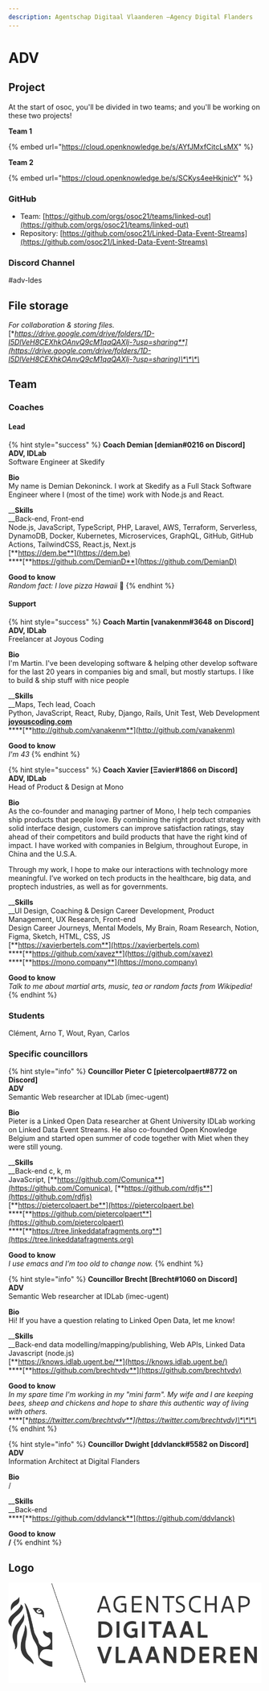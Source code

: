 ```yaml
---
description: Agentschap Digitaal Vlaanderen –Agency Digital Flanders
---
```


# ADV

## Project

At the start of osoc, you'll be divided in two teams; and you'll be working on these two projects!

**Team 1**

{% embed url="https://cloud.openknowledge.be/s/AYfJMxfCitcLsMX" %}

**Team 2**

{% embed url="https://cloud.openknowledge.be/s/SCKys4eeHkjnicY" %}

### GitHub

* Team: [https://github.com/orgs/osoc21/teams/linked-out](https://github.com/orgs/osoc21/teams/linked-out)
* Repository: [https://github.com/osoc21/Linked-Data-Event-Streams](https://github.com/osoc21/Linked-Data-Event-Streams)

### **Discord Channel**

\#adv-ldes

## File storage

_For collaboration & storing files._  
[**https://drive.google.com/drive/folders/1D-I5DlVeH8CEXhkOAnvQ9cM1qaQAXlj-?usp=sharing**](https://drive.google.com/drive/folders/1D-I5DlVeH8CEXhkOAnvQ9cM1qaQAXlj-?usp=sharing)\*\*\*\*

## Team

### Coaches

#### Lead

{% hint style="success" %}
**Coach Demian \[demian\#0216 on Discord\]  
ADV, IDLab**  
Software Engineer at Skedify  
  
**Bio**  
My name is Demian Dekoninck. I work at Skedify as a Full Stack Software Engineer where I \(most of the time\) work with Node.js and React.  
  
__**Skills**  
__Back-end, Front-end  
Node.js, JavaScript, TypeScript, PHP, Laravel, AWS, Terraform, Serverless, DynamoDB, Docker, Kubernetes, Microservices, GraphQL, GitHub, GitHub Actions, TailwindCSS, React.js, Next.js  
[**https://dem.be**](https://dem.be)  
****[**https://github.com/DemianD**](https://github.com/DemianD)  
  
**Good to know**  
_Random fact: I love pizza Hawaii_ 🍕
{% endhint %}

#### Support

{% hint style="success" %}
**Coach Martin \[vanakenm\#3648** **on Discord\]  
ADV, IDLab**  
Freelancer at Joyous Coding  
  
**Bio**  
I'm Martin. I've been developing software & helping other develop software for the last 20 years in companies big and small, but mostly startups. I like to build & ship stuff with nice people  
  
__**Skills**  
__Maps, Tech lead, Coach  
Python, JavaScript, React, Ruby, Django, Rails, Unit Test, Web Development  
[**joyouscoding.com**](http://joyouscoding.com)  
****[**http://github.com/vanakenm**](http://github.com/vanakenm)  
  
**Good to know**  
_I'm 43_
{% endhint %}

{% hint style="success" %}
**Coach Xavier \[Ξavier\#1866 on Discord\]  
ADV, IDLab**  
Head of Product & Design at Mono  
  
**Bio**  
As the co-founder and managing partner of Mono, I help tech companies ship products that people love. By combining the right product strategy with solid interface design, customers can improve satisfaction ratings, stay ahead of their competitors and build products that have the right kind of impact. I have worked with companies in Belgium, throughout Europe, in China and the U.S.A.

Through my work, I hope to make our interactions with technology more meaningful. I’ve worked on tech products in the healthcare, big data, and proptech industries, as well as for governments.  
  
__**Skills**  
__UI Design, Coaching & Design Career Development, Product Management, UX Research, Front-end  
Design Career Journeys, Mental Models, My Brain, Roam Research, Notion, Figma, Sketch, HTML, CSS, JS  
[**https://xavierbertels.com**](https://xavierbertels.com)  
****[**https://github.com/xavez**](https://github.com/xavez)  
****[**https://mono.company**](https://mono.company)  
  
**Good to know**  
_Talk to me about martial arts, music, tea or random facts from Wikipedia!_
{% endhint %}

### Students

Clément, Arno T, Wout, Ryan, Carlos

### Specific councillors

{% hint style="info" %}
**Councillor Pieter C \[pietercolpaert\#8772 on Discord\]  
ADV**  
Semantic Web researcher at IDLab \(imec-ugent\)  
  
**Bio**  
Pieter is a Linked Open Data researcher at Ghent University IDLab working on Linked Data Event Streams. He also co-founded Open Knowledge Belgium and started open summer of code together with Miet when they were still young.  
  
__**Skills**  
__Back-end c, k, m  
JavaScript, [**https://github.com/Comunica**](https://github.com/Comunica), [**https://github.com/rdfjs**](https://github.com/rdfjs)  
[**https://pietercolpaert.be**](https://pietercolpaert.be)  
****[**https://github.com/pietercolpaert**](https://github.com/pietercolpaert)  
****[**https://tree.linkeddatafragments.org**](https://tree.linkeddatafragments.org)  
  
**Good to know**  
_I use emacs and I’m too old to change now._
{% endhint %}

{% hint style="info" %}
**Councillor Brecht \[Brecht\#1060 on Discord\]  
ADV**  
Semantic Web researcher at IDLab \(imec-ugent\)  
  
**Bio**  
Hi! If you have a question relating to Linked Open Data, let me know!  
  
__**Skills**  
__Back-end data modelling/mapping/publishing, Web APIs, Linked Data  
Javascript \(node.js\)  
[**https://knows.idlab.ugent.be/**](https://knows.idlab.ugent.be/)  
****[**https://github.com/brechtvdv**](https://github.com/brechtvdv)  
  
**Good to know**  
_In my spare time I'm working in my "mini farm". My wife and I are keeping bees, sheep and chickens and hope to share this authentic way of living with others._  
****[**https://twitter.com/brechtvdv**](https://twitter.com/brechtvdv)\*\*\*\*
{% endhint %}

{% hint style="info" %}
**Councillor Dwight \[ddvlanck\#5582 on Discord\]  
ADV**  
Information Architect at Digital Flanders  
  
**Bio**  
/  
  
__**Skills**  
__Back-end  
****[**https://github.com/ddvlanck**](https://github.com/ddvlanck)  
  
**Good to know  
/**
{% endhint %}

## Logo

![](../.gitbook/assets/agentschap-digitaal-vlaanderen-logo-1-.svg)

